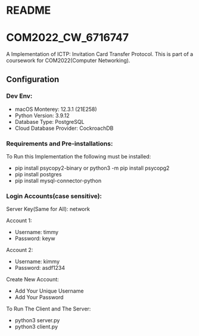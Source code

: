 # README
# COM2022_CW_6716747

A Implementation of ICTP: Invitation Card Transfer Protocol. This is part of a coursework for COM2022(Computer Networking).

## Configuration

### Dev Env:
- macOS Monterey: 12.3.1 (21E258)
- Python Version: 3.9.12
- Database Type: PostgreSQL
- Cloud Database Provider: CockroachDB

### Requirements and Pre-installations:

To Run this Implementation the following must be installed:
- pip install psycopy2-binary or python3 -m pip install psycopg2
- pip install postgres
- pip install mysql-connector-python


### Login Accounts(case sensitive):

Server Key(Same for All): network

Account 1:
- Username: timmy
- Password: keyw

Account 2:
- Username: kimmy
- Password: asdf1234

Create New Account:
- Add Your Unique Username
- Add Your Password

To Run The Client and The Server:

- python3 server.py
- python3 client.py

